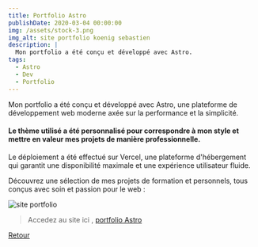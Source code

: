 ```yaml
---
title: Portfolio Astro
publishDate: 2020-03-04 00:00:00
img: /assets/stock-3.png
img_alt: site portfolio koenig sebastien
description: |
  Mon portfolio a été conçu et développé avec Astro.
tags:
  - Astro
  - Dev
  - Portfolio
---
```


Mon portfolio a été conçu et développé avec Astro, une plateforme de développement web moderne axée sur la performance et la simplicité. 

<h4>Le thème utilisé a été personnalisé pour correspondre à mon style et mettre en valeur mes projets de manière professionnelle. </h4>

Le déploiement a été effectué sur Vercel, une plateforme d'hébergement qui garantit une disponibilité maximale et une expérience utilisateur fluide.

Découvrez une sélection de mes projets de formation et personnels, tous conçus avec soin et passion pour le web :

<img src="/assets/portfolio.png" alt="site portfolio">


>Accedez au site ici , <a href="https://portfolio-astro-onivvf1iv-sebuses-projects.vercel.app/">portfolio Astro</a> 

<a class="back-link" href="/work/"><Icon icon="arrow-left" /> Retour</a>

